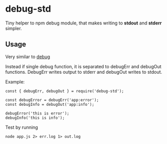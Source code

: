 # debug-std
Tiny helper to npm debug module, that makes writing to **stdout** and **stderr** simpler.

## Usage

Very similar to [debug](https://www.npmjs.com/package/debug)

Instead if single debug function, it is separated to debugErr and debugOut functions. DebugErr writes output to stderr and debugOut writes to stdout.

Example:

```
const { debugErr, debugOut } = require('debug-std');

const debugError = debugErr('app:error');
const debugInfo = debugOut('app:info');

debugError('this is error');
debugInfo('this is info');
```
Test by running

```
node app.js 2> err.log 1> out.log
```
